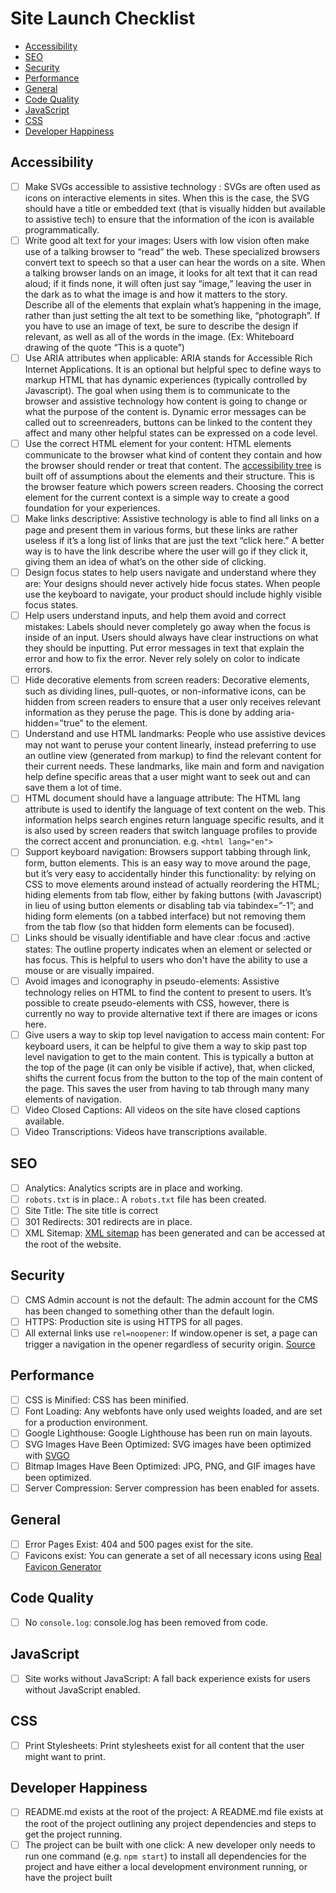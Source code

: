 # Site Launch Checklist

- [Accessibility](#accessibility) 
- [SEO](#seo) 
- [Security](#security) 
- [Performance](#performance) 
- [General](#general) 
- [Code Quality](#code-quality) 
- [JavaScript](#javascript) 
- [CSS](#css) 
- [Developer Happiness](#developer-happiness) 

## Accessibility<a name="accessibility"></a>
- [ ] Make SVGs accessible to assistive technology : SVGs are often used as icons on interactive elements in sites. When this is the case, the SVG should have a title or embedded text (that is visually hidden but available to assistive tech) to ensure that the information of the icon is available programmatically.
- [ ] Write good alt text for your images: Users with low vision often make use of a talking browser to “read” the web. These specialized browsers convert text to speech so that a user can hear the words on a site. When a talking browser lands on an image, it looks for alt text that it can read aloud; if it finds none, it will often just say “image,” leaving the user in the dark as to what the image is and how it matters to the story. 
 Describe all of the elements that explain what’s happening in the image, rather than just setting the alt text to be something like, “photograph”. 
 If you have to use an image of text, be sure to describe the design if relevant, as well as all of the words in the image. (Ex: Whiteboard drawing of the quote “This is a quote”)
- [ ] Use ARIA attributes when applicable: ARIA stands for Accessible Rich Internet Applications. It is an optional but helpful spec to define ways to markup HTML that has dynamic experiences (typically controlled by Javascript). The goal when using them is to communicate to the browser and assistive technology how content is going to change or what the purpose of the content is. Dynamic error messages can be called out to screenreaders, buttons can be linked to the content they affect and many other helpful states can be expressed on a code level.
- [ ] Use the correct HTML element for your content: HTML elements communicate to the browser what kind of content they contain and how the browser should render or treat that content. The [accessibility tree](https://developer.paciellogroup.com/blog/2015/01/the-browser-accessibility-tree/) is built off of assumptions about the elements and their structure. This is the browser feature which powers screen readers. Choosing the correct element for the current context is a simple way to create a good foundation for your experiences.
- [ ] Make links descriptive: Assistive technology is able to find all links on a page and present them in various forms, but these links are rather useless if it’s a long list of links that are just the text “click here.” A better way is to have the link describe where the user will go if they click it, giving them an idea of what’s on the other side of clicking.
- [ ] Design focus states to help users navigate and understand where they are: Your designs should never actively hide focus states. When people use the keyboard to navigate, your product should include highly visible focus states.
- [ ] Help users understand inputs, and help them avoid and correct mistakes: Labels should never completely go away when the focus is inside of an input. Users should always have clear instructions on what they should be inputting. Put error messages in text that explain the error and how to fix the error. Never rely solely on color to indicate errors.
- [ ] Hide decorative elements from screen readers: Decorative elements, such as dividing lines, pull-quotes, or non-informative icons, can be hidden from screen readers to ensure that a user only receives relevant information as they peruse the page. This is done by adding aria-hidden=”true”  to the element.
- [ ] Understand and use HTML landmarks: People who use assistive devices may not want to peruse your content linearly, instead preferring to use an outline view (generated from markup) to find the relevant content for their current needs. These landmarks, like main and form and navigation help define specific areas that a user might want to seek out and can save them a lot of time.
- [ ] HTML document should have a language attribute: The HTML lang attribute is used to identify the language of text content on the web. This information helps search engines return language specific results, and it is also used by screen readers that switch language profiles to provide the correct accent and pronunciation. e.g. `<html lang="en">`
- [ ] Support keyboard navigation: Browsers support tabbing through link, form, button elements. This is an easy way to move around the page, but it’s very easy to accidentally hinder this functionality: by relying on CSS to move elements around instead of actually reordering the HTML; hiding elements from tab flow, either by faking buttons (with Javascript) in lieu of using button elements or disabling tab via tabindex=”-1”; and hiding form elements (on a tabbed interface) but not removing them from the tab flow (so that hidden form elements can be focused).
- [ ] Links should be visually identifiable and have clear :focus and :active states: The outline property indicates when an element or selected or has focus. This is helpful to users who don't have the ability to use a mouse or are visually impaired.
- [ ] Avoid images and iconography in pseudo-elements: Assistive technology relies on HTML to find the content to present to users. It’s possible to create pseudo-elements with CSS, however, there is currently no way to provide alternative text if there are images or icons here.
- [ ] Give users a way to skip top level navigation to access main content: For keyboard users, it can be helpful to give them a way to skip past top level navigation to get to the main content. This is typically a button at the top of the page (it can only be visible if active), that, when clicked, shifts the current focus from the button to the top of the main content of the page. This saves the user from having to tab through many many elements of navigation.
- [ ] Video Closed Captions: All videos on the site have closed captions available.
- [ ] Video Transcriptions: Videos have transcriptions available.
## SEO<a name="seo"></a>
- [ ] Analytics: Analytics scripts are in place and working.
- [ ] `robots.txt` is in place.: A `robots.txt` file has been created.
- [ ] Site Title: The site title is correct
- [ ] 301 Redirects: 301 redirects are in place.
- [ ] XML Sitemap: [XML sitemap](https://support.google.com/webmasters/answer/156184?hl=en) has been generated and can be accessed at the root of the website.
## Security<a name="security"></a>
- [ ] CMS Admin account is not the default: The admin account for the CMS has been changed to something other than the default login.
- [ ] HTTPS: Production site is using HTTPS for all pages.
- [ ] All external links use `rel=noopener`: If window.opener is set, a page can trigger a navigation in the opener regardless of security origin. [Source](https://mathiasbynens.github.io/rel-noopener/)
## Performance<a name="performance"></a>
- [ ] CSS is Minified: CSS has been minified.
- [ ] Font Loading: Any webfonts have only used weights loaded, and are set for a production environment.
- [ ] Google Lighthouse: Google Lighthouse has been run on main layouts.
- [ ] SVG Images Have Been Optimized: SVG images have been optimized with [SVGO](https://github.com/svg/svgo)
- [ ] Bitmap Images Have Been Optimized: JPG, PNG, and GIF images have been optimized.
- [ ] Server Compression: Server compression has been enabled for assets.
## General<a name="general"></a>
- [ ] Error Pages Exist: 404 and 500 pages exist for the site.
- [ ] Favicons exist: You can generate a set of all necessary icons using [Real Favicon Generator](https://realfavicongenerator.net/)
## Code Quality<a name="code-quality"></a>
- [ ] No `console.log`: console.log has been removed from code.
## JavaScript<a name="javascript"></a>
- [ ] Site works without JavaScript: A fall back experience exists for users without JavaScript enabled.
## CSS<a name="css"></a>
- [ ] Print Stylesheets: Print stylesheets exist for all content that the user might want to print.
## Developer Happiness<a name="developer-happiness"></a>
- [ ] README.md exists at the root of the project: A README.md file exists at the root of the project outlining any project dependencies and steps to get the project running.
- [ ] The project can be built with one click: A new developer only needs to run one command (e.g. `npm start`) to install all dependencies for the project and have either a local development environment running, or have the project built
